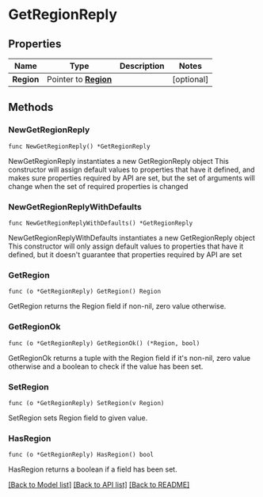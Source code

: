 # GetRegionReply

## Properties

Name | Type | Description | Notes
------------ | ------------- | ------------- | -------------
**Region** | Pointer to [**Region**](Region.md) |  | [optional] 

## Methods

### NewGetRegionReply

`func NewGetRegionReply() *GetRegionReply`

NewGetRegionReply instantiates a new GetRegionReply object
This constructor will assign default values to properties that have it defined,
and makes sure properties required by API are set, but the set of arguments
will change when the set of required properties is changed

### NewGetRegionReplyWithDefaults

`func NewGetRegionReplyWithDefaults() *GetRegionReply`

NewGetRegionReplyWithDefaults instantiates a new GetRegionReply object
This constructor will only assign default values to properties that have it defined,
but it doesn't guarantee that properties required by API are set

### GetRegion

`func (o *GetRegionReply) GetRegion() Region`

GetRegion returns the Region field if non-nil, zero value otherwise.

### GetRegionOk

`func (o *GetRegionReply) GetRegionOk() (*Region, bool)`

GetRegionOk returns a tuple with the Region field if it's non-nil, zero value otherwise
and a boolean to check if the value has been set.

### SetRegion

`func (o *GetRegionReply) SetRegion(v Region)`

SetRegion sets Region field to given value.

### HasRegion

`func (o *GetRegionReply) HasRegion() bool`

HasRegion returns a boolean if a field has been set.


[[Back to Model list]](../README.md#documentation-for-models) [[Back to API list]](../README.md#documentation-for-api-endpoints) [[Back to README]](../README.md)


